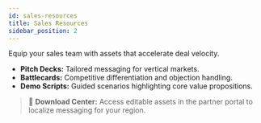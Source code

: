 ```yaml
---
id: sales-resources
title: Sales Resources
sidebar_position: 2
---
```


Equip your sales team with assets that accelerate deal velocity.

- **Pitch Decks:** Tailored messaging for vertical markets.
- **Battlecards:** Competitive differentiation and objection handling.
- **Demo Scripts:** Guided scenarios highlighting core value propositions.

> 📎 **Download Center:** Access editable assets in the partner portal to localize messaging for your region.
